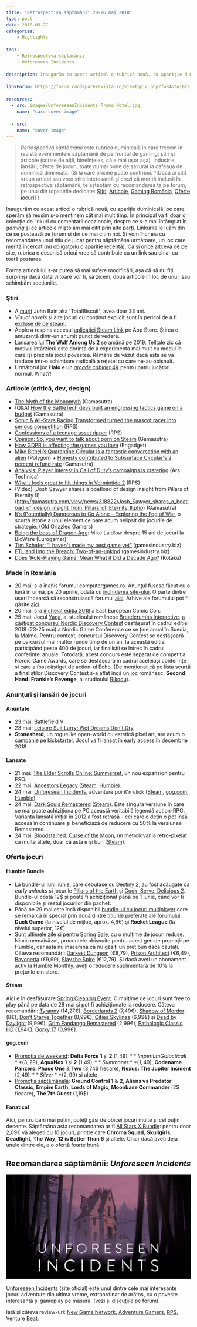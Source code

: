 ```yaml
---
title: "Retrospectiva săptămânii 20-26 mai 2018"
type: post
date: 2018-05-27
categories:
    - Highlights

tags:
    - Retrospectiva săptămânii
    - Unforeseen Incidents

description: Inaugurăm cu acest articol o rubrică nouă, cu apariție duminicală, pe care sperăm să reușim s-o menținem cât mai mult timp. În principal va fi doar o colecție de linkuri, cu comentarii ocazionale, despre ce s-a mai întâmplat în _gaming_ și ce articole mișto am mai citit prin alte părți. Linkurile le luăm din ce se postează pe forum și din ce mai citim noi. Ca și orice altceva de pe site, rubrica e deschisă oricui vrea să contribuie cu un link sau chiar cu toată postarea dintr-o săptămână.

linkForum: https://forum.candaparerevista.ro/viewtopic.php?f=84&t=1822

resources:
  - src: images/UnforeseenIncidents_Promo_Hotel.jpg
    name: "card-cover-image"

  - src:
    name: "cover-image"
---
```

> _Retrospectiva săptămânii_ este rubrica duminicală în care trecem în revistă evenimentele săptămânii de pe frontul de gaming: știri şi articole (scrise de alții, bineînțeles, că e mai ușor aşa), industrie, lansări, oferte de jocuri, toate numai bune de savurat la cafeaua de duminică dimineața. (Și la care oricine poate contribui. ^[Dacă ai citit vreun articol sau vreo știre interesantă și crezi că merită inclusă în retrospectiva săptămânii, te așteptăm cu recomandarea ta pe forum, pe unul din topicurile dedicate: [Știri](https://forum.candaparerevista.ro/viewtopic.php?f=4&t=46), [Articole](https://forum.candaparerevista.ro/viewtopic.php?f=4&t=206), [Gaming România](https://forum.candaparerevista.ro/viewtopic.php?f=4&t=1622), [Oferte jocuri](https://forum.candaparerevista.ro/viewtopic.php?f=62&t=25)] )

Inaugurăm cu acest articol o rubrică nouă, cu apariție duminicală, pe care sperăm să reușim s-o menținem cât mai mult timp. În principal va fi doar o colecție de linkuri cu comentarii ocazionale, despre ce s-a mai întâmplat în _gaming_ și ce articole mișto am mai citit prin alte părți. Linkurile le luăm din ce se postează pe forum și din ce mai citim noi. Și vom încheia cu recomandarea unui titlu de jucat pentru săptămâna următoare, un joc care merită încercat (nu obligatoriu o apariție recentă). Ca și orice altceva de pe site, rubrica e deschisă oricui vrea să contribuie cu un link sau chiar cu toată postarea.

Forma articolului s-ar putea să mai sufere modificări, așa că să nu fiți surprinși dacă data viitoare vor fi, să zicem, două articole în loc de unul, sau schimbăm secțiunile.

### Ştiri
* A [murit](https://zonait.tv/criticul-de-jocuri-john-bain-a-decedat/) John Bain aka 'TotalBiscuit'; avea doar 33 ani. 
* _Visual novels_ și alte jocuri cu conținut explicit sunt în pericol de a fi [excluse de pe steam](http://gamasutra.com/view/news/318380/Valve_threatens_to_pull_games_now_deemed_sexually_explicit_from_Steam.php).
* Apple a respins accesul [aplicației Steam Link](https://arstechnica.com/gaming/2018/05/valve-apple-wont-let-the-steam-link-app-on-the-ios/) pe App Store. Știrea e amuzantă dintr-un anumit punct de vedere.
* Lansarea lui **The Wolf Among Us 2** [se amână pe 2019](https://telltale.com/news/2018/05/the-wolf-among-us-2-coming-in-2019/). Telltale zic că motivul întârzierii este dorința de a experimenta mai mult cu modul în care își prezintă jocul povestea. Rămâne de văzut dacă asta se va traduce într-o schimbare radicală a rețetei cu care ne-au obișnuit.
* Următorul joc **Halo** e un [_arcade cabinet_ 4K](https://www.halowaypoint.com/en-us/news/first-look-halo-fireteam-raven-arcade-experience) pentru patru jucători. normal. What?!

### Articole (critică, dev, design)
* [The Myth of the Monomyth](http://www.gamasutra.com/blogs/WolfgangWalk/20180514/318014/The_Myth_of_the_Monomyth.php) (Gamasutra)
* (Q&A) [How the BattleTech devs built an engrossing tactics game on a budget](http://gamasutra.com/view/news/318335/How_the_BattleTech_devs_built_an_engrossing_tactics_game_on_a_budget.php) (Gamasutra)
* [Sonic & All-Stars Racing Transformed turned the mascot racer into serious competition](https://www.rockpapershotgun.com/2018/05/24/sonic-all-stars-racing-transformed-turned-the-mascot-racer-into-serious-competition/) (RPS)
* [Confessions of a teenage asset ripper](https://www.rockpapershotgun.com/2018/05/24/confessions-of-a-teenage-asset-ripper/) (RPS)
* [Opinion: So, you want to talk about porn on Steam](http://gamasutra.com/view/news/318836/Opinion_So_you_want_to_talk_about_porn_on_Steam.php) (Gamasutra)
* [How GDPR is affecting the games you love](https://www.engadget.com/2018/05/26/how-gdpr-is-affecting-the-games-you-love/) (Engadget)
* [Mike Bithell’s Quarantine Circular is a fantastic conversation with an alien](https://www.polygon.com/2018/5/22/17376610/quarantine-circular-review-pc-mike-bithell) (Polygon) + [Honesty contributed to Subsurface Circular's 2 percent refund rate](http://gamasutra.com/view/news/318848/Honesty_contributed_to_Subsurface_Circulars_2_percent_refund_rate.php) (Gamasutra)
* [Analysis: Player interest in Call of Duty’s campaigns is cratering](https://arstechnica.com/gaming/2018/05/analysis-player-interest-in-call-of-dutys-campaigns-is-cratering/) (Ars Technica)
* [Why it feels great to hit things in Vermintide 2](https://www.rockpapershotgun.com/2018/05/23/why-it-feels-great-to-hit-things-in-vermintide-2/) (RPS)
* (Video) [Josh Sawyer shares a boatload of design insight from Pillars of Eternity II] (http://gamasutra.com/view/news/318822/Josh_Sawyer_shares_a_boatload_of_design_insight_from_Pillars_of_Eternity_II.php) (Gamasutra)
* [It’s (Potentially) Dangerous to Go Alone – Exploring the Fog of War](https://oldgrizzledgamers.com/idle-thoughts/the-fog-of-war-a-brief-history/), o scurtă istorie a unui element ce pare acum nelipsit din jocurile de strategie. (Old Grizzled Gamers)
* [Being the boss of Dragon Age](https://www.eurogamer.net/articles/2018-05-25-being-the-boss-of-dragon-age): Mike Laidlow despre 15 ani de jocuri la BioWare (Eurogamer)
* [Tim Schafer: “I haven't made my best game yet”](https://www.gamesindustry.biz/articles/2018-05-23-tim-schafer-i-havent-made-my-best-game-yet) (gamesindustry.biz)
* [FTL and Into the Breach: Two-of-an-unkind](https://www.gamesindustry.biz/articles/2018-05-23-ftl-and-into-the-breach-two-of-an-unkind) (gamesindustry.biz)
* [Does 'Role-Playing Game' Mean What it Did a Decade Ago?](http://www.kotaku.co.uk/2018/05/30/does-role-playing-game-mean-what-it-did-a-decade-ago) (Kotaku)

### Made în România
* 20 mai: s-a închis forumul computergames.ro. Anunţul fusese făcut cu o lună în urmă, pe 20 aprilie, odată cu [închiderea site-ului](https://www.paginademedia.ro/2018/04/site-ul-computergamesro-s-a-inchis-dupa-20-de-ani-de-ce). O parte dintre useri încearcă să reconstruiască forumul [aici](https://forum.computergamers.ro/). Arhive ale forumului pot fi găsite [aici](https://revistevechi.awiki.org/computer_games).
* 20 mai: s-a [încheiat ediţia 2018](https://zonait.tv/est-european-comic-con-2018-inca-o-editie-fara-cusur/) a East European Comic Con.
* 25 mai: Jocul [Yaga](http://yaga-game.com/), al studioului românesc [Breadcrumbs Interactive](https://breadcrumbsinteractive.com/), [a câștigat concursul Nordic Discovery Contest](https://discovery-contest.nordicgame.com/ngdc-season-ii-grand-finals-awards/) desfășurat în cadrul ediției 2018 (23-25 mai) a Nordic Game Conference ce se ține anual în Suedia, la Malmö. Pentru context, concursul Discovery Contest se desfășoară pe parcursul mai multor runde timp de un an, la această ediție participând peste 400 de jocuri, iar finaliștii se întrec în cadrul conferinței anuale. Totodată, acest concurs este separat de competiția Nordic Game Awards, care se desfășoară în cadrul aceleiași conferințe și care a fost câștigat de action-ul Echo. (De menționat că pe lista scurtă a finaliștilor Discovery Contest s-a aflat încă un joc românesc, **Second Hand: Frankie’s Revenge**, al studioului [Rikodu](http://www.rikodu.com/)).

### Anunţuri şi lansări de jocuri
#### Anunţate
* 23 mai: [Battlefield V](https://www.rockpapershotgun.com/2018/05/23/battlefield-v-is-about-making-friends-building-forts-and-daily-chores/)
* 23 mai: [Leisure Suit Larry: Wet Dreams Don’t Dry](https://www.hardcoregamer.com/2018/05/23/leisure-suit-larry-wet-dreams-dont-dry-officially-announced-for-2018/300093/)
* **Stoneshard**, un roguelike open-world cu estetică pixel art, are acum o [campanie pe kickstarter](https://www.kickstarter.com/projects/1926605606/stoneshard-open-world-roguelike-rpg-with-tactical). Jocul va fi lansat în early access în decembrie 2018

#### Lansate
* 21 mai: [The Elder Scrolls Online: Summerset](https://www.elderscrollsonline.com/en-us/updates/chapter/summerset), un nou expansion pentru ESO.
* 22 mai: [Ancestors Legacy](https://destructivecreations.pl/ancestors-legacy/) ([Steam](https://store.steampowered.com/app/620590/Ancestors_Legacy/), [Humble](https://www.humblebundle.com/store/ancestors-legacy)).
* 24 mai: [Unforeseen Incidents](http://www.unforeseen-incidents.com/), adventure point'n click ([Steam](https://store.steampowered.com/app/501790/Unforeseen_Incidents/), [gog.com](https://www.gog.com/game/unforeseen_incidents), [Humble](https://www.humblebundle.com/store/unforeseen-incidents)).
* 24 mai: [Dark Souls Remastered](https://www.bandainamcoent.com/games/ds-remastered) ([Steam](https://store.steampowered.com/app/570940/DARK_SOULS_REMASTERED/)). Este singura versiune în care se mai poate achiziționa pe PC această veritabilă legendă action-RPG. Varianta lansată inițial în 2012 a fost retrasă - cei care o dețin o pot însă accesa în continuare și beneficiază de reducere cu 50% la versiunea Remastered.
* 24 mai: [Bloodstained: Curse of the Moon](http://curseofthemoon.com/en/), un metroidvania retro-pixelat ca multe altele, doar că ăsta e și bun ([Steam](https://store.steampowered.com/app/838310/Bloodstained_Curse_of_the_Moon/)).

### Oferte jocuri
#### Humble Bundle
* La [bundle-ul lunii iunie](https://www.humblebundle.com/monthly), care debutase cu [Destiny 2](https://www.humblebundle.com/store/destiny-2), au fost adăugate ca _early unlocks_ și jocurile [Pillars of the Earth](https://www.humblebundle.com/store/ken-folletts-the-pillars-of-the-earth) și [Cook, Serve, Delicious 2](https://www.humblebundle.com/store/cook-serve-delicious-2). Bundle-ul costă 12$ și poate fi achiziționat până pe 1 iunie, când vor fi disponibile și restul jocurilor din pachet.
* Până pe 29 mai este încă disponibil [bundle-ul cu jocuri multiplayer](https://www.humblebundle.com/games/hooked-on-multiplayer-2018-bundle) care se remarcă în special prin două dintre titlurile preferate ale forumului: **Duck Game** (la nivelul de mijloc, aprox. 4,6€) și **Rocket League** (la nivelul superior, 12€).
* Sunt ultimele zile și pentru [Spring Sale](https://www.humblebundle.com/store), cu o mulțime de jocuri reduse. Nimic nemaivăzut, procentele obișnuite pentru acest gen de promoții pe Humble, dar asta nu înseamnă că nu găsiți un preț bun dacă căutați. Câteva recomandări: [Darkest Dungeon](https://www.humblebundle.com/store/darkest-dungeon) (€8,79), [Prison Architect](https://www.humblebundle.com/store/prison-architect) (€6,49), [Bayonetta](https://www.humblebundle.com/store/bayonetta) (€9,99), [Slay the Spire](https://www.humblebundle.com/store/slay-the-spire) (€12,79). Și dacă aveți un abonament activ la Humble Monthly, aveți o reducere suplimentară de 10% la prețurile din store.

#### Steam
Aici e în desfășurare [Spring Cleaning Event](https://store.steampowered.com/springcleaning). O mulțime de jocuri sunt free to play până pe data de 28 mai și pot fi achiziționate la reducere. Câteva recomandări: [Tyranny](https://store.steampowered.com/app/362960/Tyranny/) (14,27€), [Borderlands 2](https://store.steampowered.com/app/49520/Borderlands_2/) (7,49€), [Shadow of Mordor](https://store.steampowered.com/app/241930/Middleearth_Shadow_of_Mordor/) (8€), [Don’t Starve Together](https://store.steampowered.com/app/322330/Dont_Starve_Together/) (8,99€), [Cities Skylines](https://store.steampowered.com/app/255710/Cities_Skylines/) (6,99€) și [Dead by Daylight](https://store.steampowered.com/app/381210/Dead_by_Daylight/) (9,99€), [Grim Fandango Remastered](https://store.steampowered.com/app/316790/Grim_Fandango_Remastered/) (2,99€), [Pathologic Classic HD](https://store.steampowered.com/app/384110/Pathologic_Classic_HD/) (1,94€), [Gorky 17](https://store.steampowered.com/app/253920/Gorky_17/) (0,99€).

#### gog.com
* [Promoția de weekend](https://www.gog.com/promo/20180525_weekend_thq): **Delta Force 1** și **2** (1,49$), **Imperium Galactica II** (3,29$), **AquaNox 1** și **2** (1,49$), **Summoner** (1,49$), **Codename Panzers: Phase One** & **Two** (3,74$ fiecare), **Nexus: The Jupiter Incident** (2,49$), **Silver** (2,99$) și altele
* [Promoția săptămânală](https://www.gog.com/promo/20180521_weekly_sale): **Ground Control 1** & **2**, **Aliens vs Predator Classic**, **Empire Earth**, **Lords of Magic**, **Moonbase Commander** (2$ fiecare), **The 7th Guest** (1,19$)

#### Fanatical
Aici, pentru bani mai puțini, puteți găsi de obicei jocuri multe și cel puțin decente. Săptămâna asta recomandarea ar fi [All Stars X Bundle](https://www.fanatical.com/en/bundle/all-stars-x-bundle): pentru doar 2,09€ vă alegeți cu 10 jocuri, printre care **Chroma Squad**, **Skullgirls**, **Deadlight**, **The Way**, **12 is Better Than 6** și altele. Chiar dacă aveți deja unele dintre ele, e o ofertă foarte bună.



## Recomandarea săptămânii: _Unforeseen Incidents_

![](images/UnforeseenIncidents_Promo_HotelTitle.jpg)

[Unforeseen Incidents](http://www.unforeseen-incidents.com/) (site oficial) este unul dintre cele mai interesante jocuri adventure din ultima vreme, extraordinar de arătos, cu o poveste interesantă și gameplay pe măsură. (vezi şi [discuţiile pe forum](https://forum.candaparerevista.ro/viewtopic.php?f=8&t=1820))

Iată şi câteva review-uri: [New Game Network](https://www.newgamenetwork.com/article/1901/unforeseen-incidents-review/), [Adventure Gamers](https://adventuregamers.com/articles/view/35212), [RPS](https://www.rockpapershotgun.com/2018/05/25/wot-i-think-unforeseen-incidents/#more-546445), [Venture Beat](https://venturebeat.com/2018/05/29/unforeseen-incidents-review-a-mystery-with-a-few-too-many-punchlines/).